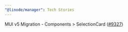 ```yaml
---
"@linode/manager": Tech Stories
---
```


MUI v5 Migration - Components > SelectionCard ([#9327](https://github.com/linode/manager/pull/9327))
